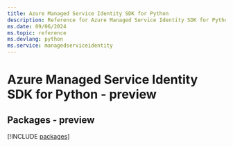 ```yaml
---
title: Azure Managed Service Identity SDK for Python
description: Reference for Azure Managed Service Identity SDK for Python
ms.date: 09/06/2024
ms.topic: reference
ms.devlang: python
ms.service: managedserviceidentity
---
```

# Azure Managed Service Identity SDK for Python - preview
## Packages - preview
[!INCLUDE [packages](managed-service-identity-index.md)]